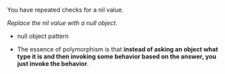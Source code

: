 You have repeated checks for a nil value.

*Replace the nil value with a null object.*

+ null object pattern

+ The essence of polymorphism is that **instead of asking an object what type it is and then invoking some behavior based on the answer, you just invoke the behavior**.
